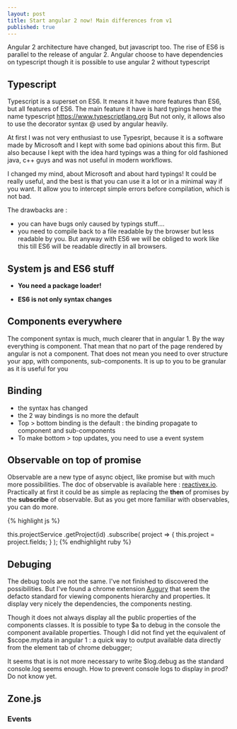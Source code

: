 ```yaml
---
layout: post
title: Start angular 2 now! Main differences from v1
published: true
---
```


Angular 2 architecture have changed, but javascript too. The rise of ES6 is parallel to the release of angular 2. 
Angular choose to have dependencies on typescript though it is possible to use angular 2 without typescript

## Typescript 

Typescript is  a superset on ES6. It means it have more features than ES6, but all features of ES6. The main feature it have is hard typings hence the name typescript https://www.typescriptlang.org
But not only, it allows also to use the decorator syntax @ used by angular heavily. 

At first I was not very enthusiast to use Typesript, because it is a software made by Microsoft and I kept with some bad opinions about this firm. But also because I kept with the idea hard typings was a thing for old fashioned java, c++ guys and was not useful in modern workflows. 

I changed my mind, about Microsoft and about hard typings! It could be really useful, and the best is that you can use it a lot or in a minimal way if you want. It allow you to intercept simple errors before compilation, which is not bad. 

The drawbacks are : 
* you can have bugs only caused by typings stuff....
* you need to compile back to a file readable by the browser but less readable by you. But anyway with ES6 we will be obliged to work like this till ES6 will be readable directly in all browsers.


## System js and ES6 stuff 

* **You need a package loader!**
    
* **ES6 is not only syntax changes**

## Components everywhere 

The component syntax is much, much clearer that in angular 1. By the way everything is component. That mean that no part of the page rendered by angular is not a component. 
That does not mean you need to over structure your app, with components, sub-components. 
It is up to  you to be granular as it is useful for you

## Binding 
 * the syntax has changed
 * the 2 way bindings is no more the default
 * Top > bottom binding is the default : the binding propagate to component and sub-components
 * To make bottom > top updates, you need to use a event system 
 
## Observable on top of promise

Observable are a new type of async object, like  promise but with much more possibilities. 
The doc of observable is available here : [reactivex.io](http://www.reactivex.io). 
Practically at first it could be as simple as replacing the **then** of promises 
by the **subscribe** of observable. 
But as you get more familiar with observables, you can do more.

{% highlight js %}

this.projectService
    .getProject(id)
    .subscribe(
    	project => {
    		this.project = project.fields;
    	}
    );
{% endhighlight ruby %}

          

## Debuging 

The debug tools are not the same. I've not finished to discovered the possibilities. But I've found a chrome extension [Augury](https://augury.angular.io) that seem the defacto standard for viewing components hierarchy and properties. It display very nicely the dependencies, the components nesting. 

Though it does not always display all the public properties of the components classes. It is possible to type $a to debug in the console the component available properties. Though I did not find  yet the equivalent of $scope.mydata in angular 1 : a quick way to output available data directly from the element tab of chrome debugger;

It seems that is is not more necessary to write $log.debug as the standard console.log seems enough. How to prevent console logs to display in prod? Do not know yet.

## Zone.js

### Events
